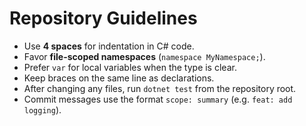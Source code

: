 # Repository Guidelines

- Use **4 spaces** for indentation in C# code.
- Favor **file-scoped namespaces** (`namespace MyNamespace;`).
- Prefer `var` for local variables when the type is clear.
- Keep braces on the same line as declarations.
- After changing any files, run `dotnet test` from the repository root.
- Commit messages use the format `scope: summary` (e.g. `feat: add logging`).
